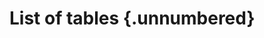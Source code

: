 # List of tables {.unnumbered}

<!-- 
For me, this was the only drawback of writing in Markdown: it is not possible to add a short caption to figures and tables. This means that the \listoftables and \listoffigures commands will generate lists using the full titles, which is probably isn't what you want. For now, the solution is to create the lists manually, when everything else is finished.
-->
<!-- 
Table 5.1  This is an example table . . .               \hfill{pp}  
Table x.x  Short title of the figure . . .              \hfill{pp}   -->




